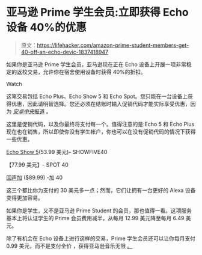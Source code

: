 # 亚马逊 Prime 学生会员:立即获得 Echo 设备 40%的优惠

> 原文：<https://lifehacker.com/amazon-prime-student-members-get-40-off-an-echo-devic-1837418947>

如果你是亚马逊 Prime 学生会员，亚马逊现在正在 Echo 设备上开展一项非常稳定的返校交易，允许你在宿舍使用设备时获得 40%的折扣。

Watch

这笔交易包括 Echo Plus、Echo Show 5 和 Echo Spot。您只能在一台设备上获得优惠，因此请明智选择。您还必须在结账时输入促销代码才能实际享受优惠，因为 [*安卓中央*报道](https://www.androidcentral.com/echo-devices-discount-prime-student-members?utm_source=ac_tw&utm_medium=tw_card&utm_content=78690&utm_campaign=social) 。

这里是促销代码，以及你最终将支付每一个。值得注意的是:Echo 5 和 Echo Plus 现在也在销售，所以即使你没有学生帐户，你也可以在没有促销代码的情况下获得一些优惠。

[Echo Show 5](https://www.amazon.com/gp/product/B07HZLHPKP/ref=as_li_qf_asin_il_tl?asc_campaign=InlineText&asc_refurl=https://lifehacker.com/amazon-prime-student-members-get-40-off-an-echo-devic-1837418947&asc_source=&creative=9325&creativeASIN=B07HZLHPKP&ie=UTF8&linkCode=as2&linkId=f5d49595650d3c98c00aba4ff0fd3102&tag=kinjalifehackerlink-20)(53.99 美元)- SHOWFIVE40

【77.99 美元】- SPOT 40

[回声加](https://www.amazon.com/gp/product/B0794W1SKP/ref=as_li_qf_asin_il_tl?asc_campaign=InlineText&asc_refurl=https://lifehacker.com/amazon-prime-student-members-get-40-off-an-echo-devic-1837418947&asc_source=&creative=9325&creativeASIN=B0794W1SKP&ie=UTF8&linkCode=as2&linkId=693cf4ae29a928ed90f556ccbe730215&tag=kinjalifehackerlink-20) ($89.99) -加 40

这三个都比你为支付的 30 美元多一点；然而，它们让拥有一台更好的 Alexa 设备变得更加容易。

如果你是学生，又不是亚马逊 Prime Student 的会员，那也值得一看。这项服务基本上将认证学生的 Prime 会员费用减半，从每月 12.99 美元降至每月 6.49 美元。

除了有机会在 Echo 设备上进行这样的交易，Prime 学生会员还可以让你每月支付 0.99 美元，而不是支付全价 ，获得亚马逊音乐无限 [。](https://lifehacker.com/amazon-prime-student-members-can-get-music-unlimited-fo-1837006285)